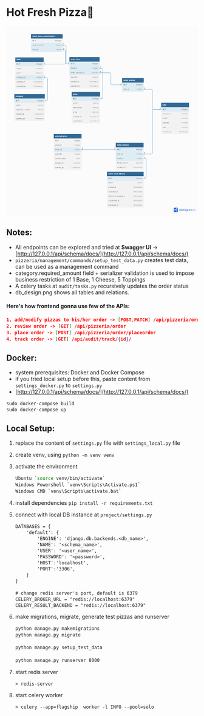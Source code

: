 # Hot Fresh Pizza🍕

<img src="db_design.png" height="500px">

## Notes:

* All endpoints can be explored and tried at **Swagger UI** -> [http://127.0.0.1/api/schema/docs/](http://127.0.0.1/api/schema/docs/)
* `pizzeria/management/commands/setup_test_data.py` creates test data, can be used as a management command
* category.required_amount field + serializer validation is used to impose business restriction of 1 Base, 1 Cheese, 5 Toppings
* A celery tasks at `audit/tasks.py` recursively updates the order status
* db_design.png shows all tables and relations.

#### Here's how frontend gonna use few of the APIs:
```JSON
1. add/modify pizzas to his/her order -> [POST,PATCH] /api/pizzeria/orderitem/
2. review order -> [GET] /api/pizzeria/order
3. place order -> [POST] /api/pizzeria/order/placeorder
4. track order -> [GET] /api/audit/track/{id}/
```

## Docker:
* system prerequisites: Docker and Docker Compose
* if you tried local setup before this, paste content from `settings_docker.py` to `settings.py`
* [http://127.0.0.1/api/schema/docs/](http://127.0.0.1/api/schema/docs/)
```
sudo docker-compose build
sudo docker-compose up
```

## Local Setup:
1. replace the content of `settings.py` file with `settings_local.py` file
2. create venv, using 
    `python -m venv venv`
3. activate the environment 
    ``` BASH
    Ubuntu `source venv/bin/activate`
    Windows Powershell `venv\Scripts\Activate.ps1`
    Windows CMD `venv\Scripts\activate.bat`
    ```
4. install dependencies
    `pip install -r requirements.txt`
5. connect with local DB instance at `project/settings.py`
    ```
    DATABASES = {
        'default': {
            'ENGINE': 'django.db.backends.<db_name>',
            'NAME': '<schema_name>',
            'USER': '<user_name>',
            'PASSWORD': '<password>',
            'HOST':'localhost',
            'PORT':'3306',
        }
    }

    # change redis server's port, default is 6379
    CELERY_BROKER_URL = "redis://localhost:6379"
    CELERY_RESULT_BACKEND = "redis://localhost:6379"
    ```
6. make migrations, migrate, generate test pizzas and runserver

    ``` Bash
    python manage.py makemigrations
    python manage.py migrate

    python manage.py setup_test_data

    python manage.py runserver 8000
    ```
7. start redis server
    ```
    > redis-server
    ```
8. start celery worker
    ```
    > celery --app=flagship  worker -l INFO --pool=solo
    ```